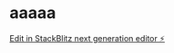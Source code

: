 # aaaaa

[Edit in StackBlitz next generation editor ⚡️](https://stackblitz.com/~/github.com/Futbol-Total/aaaaa)